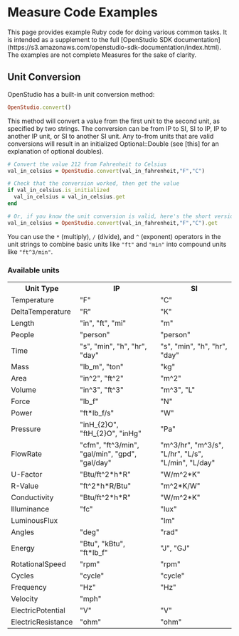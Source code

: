 <h1>Measure Code Examples</h1>
This page provides example Ruby code for doing various common tasks. It is intended as a supplement to the full [OpenStudio SDK documentation](https://s3.amazonaws.com/openstudio-sdk-documentation/index.html). The examples are not complete Measures for the sake of clarity.

## Unit Conversion
OpenStudio has a built-in unit conversion method:

```ruby
OpenStudio.convert()
```

This method will convert a value from the first unit to the second unit, as specified by two strings. The conversion can be from IP to SI, SI to IP, IP to another IP unit, or SI to another SI unit. Any to-from units that are valid conversions will result in an initialized Optional::Double (see [this] for an explanation of optional doubles).

```ruby
# Convert the value 212 from Fahrenheit to Celsius
val_in_celsius = OpenStudio.convert(val_in_fahrenheit,"F","C")

# Check that the conversion worked, then get the value
if val_in_celsius.is_initialized
  val_in_celsius = val_in_celsius.get
end
```

```ruby
# Or, if you know the unit conversion is valid, here's the short version
val_in_celsius = OpenStudio.convert(val_in_fahrenheit,"F","C").get
```

You can use the `*` (multiply), `/` (divide), and `^` (exponent) operators in the unit strings to combine basic units like `"ft"` and `"min"` into compound units like `"ft^3/min"`.

### Available units
<table class="table table-striped">
  <tr>
    <th>Unit Type</th>
    <th>IP</th>
    <th>SI</th>
  </tr>
  <tr>
    <td>Temperature</td>
    <td>"F"</td>
    <td>"C"</td>
  </tr>
  <tr>
    <td>DeltaTemperature</td>
    <td>"R"</td>
    <td>"K"</td>
  </tr>
  <tr>
    <td>Length</td>
    <td>"in", "ft", "mi"</td>
    <td>"m"</td>
  </tr>
  <tr>
    <td>People</td>
    <td>"person"</td>
    <td>"person"</td>
  </tr>
  <tr>
    <td>Time</td>
    <td>"s", "min", "h", "hr", "day"</td>
    <td>"s", "min", "h", "hr", "day"</td>
  </tr>
  <tr>
    <td>Mass</td>
    <td>"lb_m", "ton"</td>
    <td>"kg"</td>
  </tr>
  <tr>
    <td>Area</td>
    <td>"in^2", "ft^2"</td>
    <td>"m^2"</td>
  </tr>
  <tr>
    <td>Volume</td>
    <td>"in^3", "ft^3"</td>
    <td>"m^3", "L"</td>
  </tr>
  <tr>
    <td>Force</td>
    <td>"lb_f"</td>
    <td>"N"</td>
  </tr>
  <tr>
    <td>Power</td>
    <td>"ft*lb_f/s"</td>
    <td>"W"</td>
  </tr>
  <tr>
    <td>Pressure</td>
    <td>"inH_{2}O", "ftH_{2}O", "inHg"</td>
    <td>"Pa"</td>
  </tr>
  <tr>
    <td>FlowRate</td>
    <td>"cfm", "ft^3/min", "gal/min", "gpd", "gal/day"</td>
    <td>"m^3/hr", "m^3/s", "L/hr", "L/s", "L/min", "L/day"</td>
  </tr>
  <tr>
    <td>U-Factor</td>
    <td>"Btu/ft^2*h*R"</td>
    <td>"W/m^2*K"</td>
  </tr>
  <tr>
    <td>R-Value</td>
    <td>"ft^2*h*R/Btu"</td>
    <td>"m^2*K/W"</td>
  </tr>
  <tr>
    <td>Conductivity</td>
    <td>"Btu/ft^2*h*R"</td>
    <td>"W/m^2*K"</td>
  </tr>
  <tr>
    <td>Illuminance</td>
    <td>"fc"</td>
    <td>"lux"</td>
  </tr>
  <tr>
    <td>LuminousFlux</td>
    <td></td>
    <td>"lm"</td>
  </tr>
  <tr>
    <td>Angles</td>
    <td>"deg"</td>
    <td>"rad"</td>
  </tr>
  <tr>
    <td>Energy</td>
    <td>"Btu", "kBtu", "ft*lb_f"</td>
    <td>"J", "GJ"</td>
  </tr>
  <tr>
    <td>RotationalSpeed</td>
    <td>"rpm"</td>
    <td>"rpm"</td>
  </tr>
  <tr>
    <td>Cycles</td>
    <td>"cycle"</td>
    <td>"cycle"</td>
  </tr>
  <tr>
    <td>Frequency</td>
    <td>"Hz"</td>
    <td>"Hz"</td>
  </tr>
  <tr>
    <td>Velocity</td>
    <td>"mph"</td>
    <td></td>
  </tr>
  <tr>
    <td>ElectricPotential</td>
    <td>"V"</td>
    <td>"V"</td>
  </tr>
  <tr>
    <td>ElectricResistance</td>
    <td>"ohm"</td>
    <td>"ohm"</td>
  </tr>
</table>
